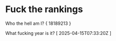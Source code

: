 # Fuck the rankings

Who the hell am I?
{ 18189213 }

What fucking year is it?
[ 2025-04-15T07:33:20Z ]
